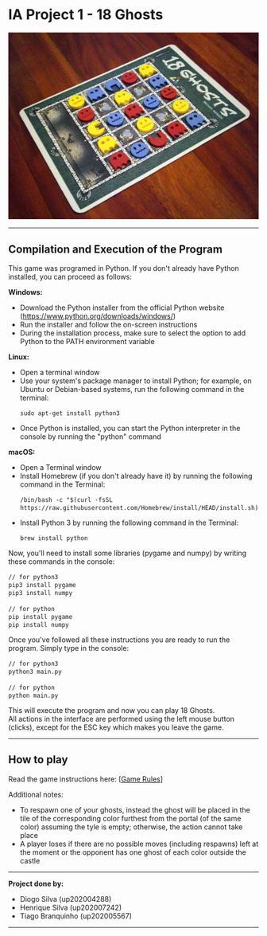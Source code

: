 # IA Project 1 - 18 Ghosts

![img](docs/18ghosts.png)

---

## Compilation and Execution of the Program

This game was programed in Python. If you don't already have Python installed, you can proceed as follows:  

**Windows:**
- Download the Python installer from the official Python website (https://www.python.org/downloads/windows/)
- Run the installer and follow the on-screen instructions
- During the installation process, make sure to select the option to add Python to the PATH environment variable

**Linux:**
- Open a terminal window
- Use your system's package manager to install Python; for example, on Ubuntu or Debian-based systems, run the following command in the terminal:
    ```
    sudo apt-get install python3
    ```
- Once Python is installed, you can start the Python interpreter in the console by running the "python" command

**macOS:**
- Open a Terminal window
- Install Homebrew (if you don't already have it) by running the following command in the Terminal:
    ```
    /bin/bash -c "$(curl -fsSL https://raw.githubusercontent.com/Homebrew/install/HEAD/install.sh)"
    ```
- Install Python 3 by running the following command in the Terminal:
    ```
    brew install python
    ```

Now, you'll need to install some libraries (pygame and numpy) by writing these commands in the console:
```
// for python3
pip3 install pygame
pip3 install numpy

// for python
pip install pygame
pip install numpy
```

Once you've followed all these instructions you are ready to run the program. Simply type in the console:
```
// for python3
python3 main.py

// for python
python main.py
```
This will execute the program and now you can play 18 Ghosts.  
All actions in the interface are performed using the left mouse button (clicks), except for the ESC key which makes you leave the game. 

---

## How to play

Read the game instructions here: [[Game Rules](docs/18GHOSTS_EN_r1.pdf)]  

Additional notes:
- To respawn one of your ghosts, instead the ghost will be placed in the tile of the corresponding color furthest from the portal (of the same color) assuming the tyle is empty; otherwise, the action cannot take place
- A player loses if there are no possible moves (including respawns) left at the moment or the opponent has one ghost of each color outside the castle

---

**Project done by:**
- Diogo Silva (up202004288)
- Henrique Silva (up202007242)
- Tiago Branquinho (up202005567)

---

